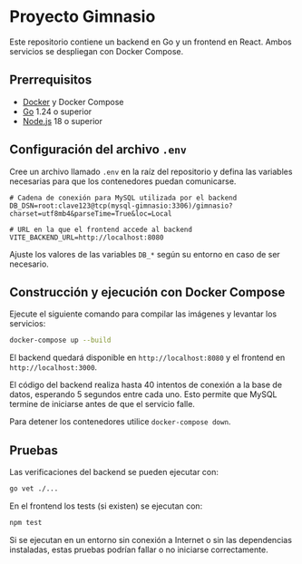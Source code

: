 # Proyecto Gimnasio

Este repositorio contiene un backend en Go y un frontend en React. Ambos servicios se despliegan con Docker Compose.

## Prerrequisitos

- [Docker](https://docs.docker.com/get-docker/) y Docker Compose
- [Go](https://go.dev/) 1.24 o superior
- [Node.js](https://nodejs.org/) 18 o superior

## Configuración del archivo `.env`

Cree un archivo llamado `.env` en la raíz del repositorio y defina las variables necesarias para que los contenedores puedan comunicarse.

```dotenv
# Cadena de conexión para MySQL utilizada por el backend
DB_DSN=root:clave123@tcp(mysql-gimnasio:3306)/gimnasio?charset=utf8mb4&parseTime=True&loc=Local

# URL en la que el frontend accede al backend
VITE_BACKEND_URL=http://localhost:8080
```

Ajuste los valores de las variables `DB_*` según su entorno en caso de ser necesario.

## Construcción y ejecución con Docker Compose

Ejecute el siguiente comando para compilar las imágenes y levantar los servicios:

```bash
docker-compose up --build
```

El backend quedará disponible en `http://localhost:8080` y el frontend en `http://localhost:3000`.

El código del backend realiza hasta 40 intentos de conexión a la base de datos,
esperando 5 segundos entre cada uno. Esto permite que MySQL termine de iniciarse
antes de que el servicio falle.

Para detener los contenedores utilice `docker-compose down`.

## Pruebas

Las verificaciones del backend se pueden ejecutar con:

```bash
go vet ./...
```

En el frontend los tests (si existen) se ejecutan con:

```bash
npm test
```

Si se ejecutan en un entorno sin conexión a Internet o sin las dependencias instaladas, estas pruebas podrían fallar o no iniciarse correctamente.
